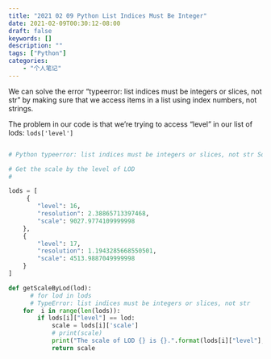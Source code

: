 ```yaml
---
title: "2021 02 09 Python List Indices Must Be Integer"
date: 2021-02-09T00:30:12-08:00
draft: false
keywords: []
description: ""
tags: ["Python"]
categories: 
    - "个人笔记"
---
```


We can solve the error “typeerror: list indices must be integers or slices, not str” by making sure that we  access items in a list using index numbers, not strings.

The problem in our code is that we’re trying to access “level” in our list of lods:
```lods['level']```

```python

# Python typeerror: list indices must be integers or slices, not str Solution

# Get the scale by the level of LOD
#

lods = [
	 {
        "level": 16,
        "resolution": 2.38865713397468,
        "scale": 9027.9774109999998
    },
    {
        "level": 17,
        "resolution": 1.1943285668550501,
        "scale": 4513.9887049999998
    }
]

def getScaleByLod(lod):
	  # for lod in lods  
	  # TypeError: list indices must be integers or slices, not str 
    for  i in range(len(lods)):
        if lods[i]["level"] == lod:
            scale = lods[i]['scale']
            # print(scale)
            print("The scale of LOD {} is {}.".format(lods[i]["level"], scale))
            return scale
  
  
```

